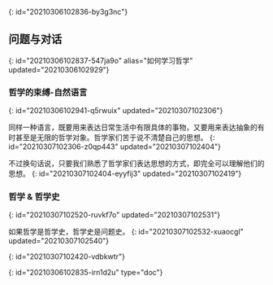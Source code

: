 {: id="20210306102836-by3g3nc"}

## 问题与对话
{: id="20210306102837-547ja9o" alias="如何学习哲学" updated="20210306102929"}

### 哲学的束缚-自然语言
{: id="20210306102941-q5rwuix" updated="20210307102306"}

同样⼀种语⾔，既要⽤来表达⽇常⽣活中有限具体的事物，又要⽤来表达抽象的有时甚⾄是⽆限的哲学对象。哲学家们苦于说不清楚自己的思想。
{: id="20210307102306-z0qp443" updated="20210307102404"}

不过换句话说，只要我们熟悉了哲学家们表达思想的⽅式，即完全可以理解他们的思想。
{: id="20210307102404-eyyfij3" updated="20210307102419"}

### 哲学 & 哲学史
{: id="20210307102520-ruvkf7o" updated="20210307102531"}

如果哲学是哲学史，哲学史是问题史。
{: id="20210307102532-xuaocgl" updated="20210307102540"}

{: id="20210307102420-vdbkwtr"}


{: id="20210306102835-irn1d2u" type="doc"}
